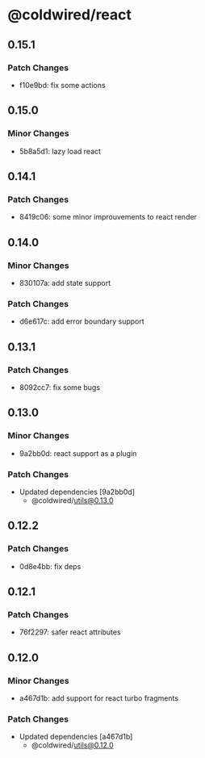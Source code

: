 # @coldwired/react

## 0.15.1

### Patch Changes

- f10e9bd: fix some actions

## 0.15.0

### Minor Changes

- 5b8a5d1: lazy load react

## 0.14.1

### Patch Changes

- 8419c06: some minor improuvements to react render

## 0.14.0

### Minor Changes

- 830107a: add state support

### Patch Changes

- d6e617c: add error boundary support

## 0.13.1

### Patch Changes

- 8092cc7: fix some bugs

## 0.13.0

### Minor Changes

- 9a2bb0d: react support as a plugin

### Patch Changes

- Updated dependencies [9a2bb0d]
  - @coldwired/utils@0.13.0

## 0.12.2

### Patch Changes

- 0d8e4bb: fix deps

## 0.12.1

### Patch Changes

- 76f2297: safer react attributes

## 0.12.0

### Minor Changes

- a467d1b: add support for react turbo fragments

### Patch Changes

- Updated dependencies [a467d1b]
  - @coldwired/utils@0.12.0
